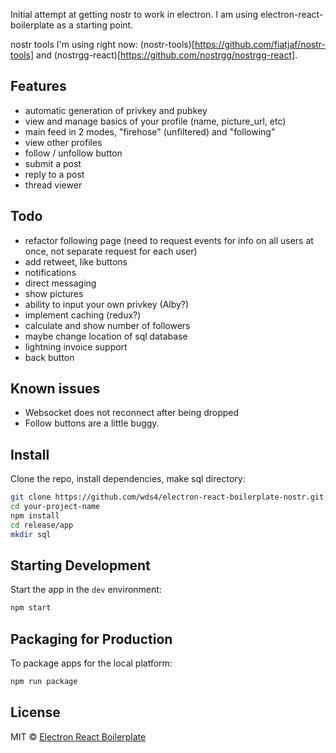 Initial attempt at getting nostr to work in electron. I am using electron-react-boilerplate as a starting point.

nostr tools I'm using right now: (nostr-tools)[https://github.com/fiatjaf/nostr-tools] and (nostrgg-react)[https://github.com/nostrgg/nostrgg-react].

## Features

- automatic generation of privkey and pubkey
- view and manage basics of your profile (name, picture_url, etc)
- main feed in 2 modes, "firehose" (unfiltered) and "following"
- view other profiles
- follow / unfollow button
- submit a post
- reply to a post
- thread viewer

## Todo

- refactor following page (need to request events for info on all users at once, not separate request for each user)
- add retweet, like buttons
- notifications
- direct messaging
- show pictures
- ability to input your own privkey (Alby?)
- implement caching (redux?)
- calculate and show number of followers
- maybe change location of sql database
- lightning invoice support
- back button

## Known issues

- Websocket does not reconnect after being dropped
- Follow buttons are a little buggy.

## Install

Clone the repo, install dependencies, make sql directory:

```bash
git clone https://github.com/wds4/electron-react-boilerplate-nostr.git your-project-name
cd your-project-name
npm install
cd release/app
mkdir sql
```

## Starting Development

Start the app in the `dev` environment:

```bash
npm start
```

## Packaging for Production

To package apps for the local platform:

```bash
npm run package
```

## License

MIT © [Electron React Boilerplate](https://github.com/electron-react-boilerplate)
